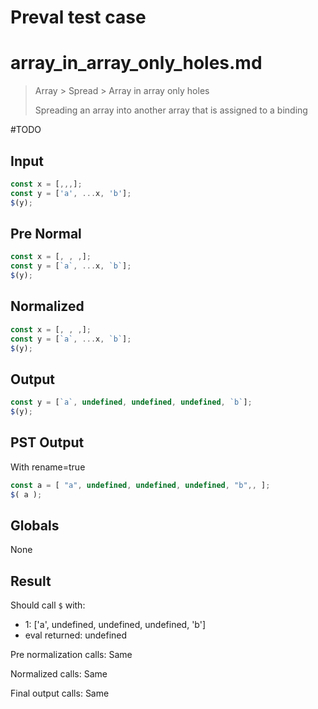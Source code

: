 # Preval test case

# array_in_array_only_holes.md

> Array > Spread > Array in array only holes
>
> Spreading an array into another array that is assigned to a binding

#TODO

## Input

`````js filename=intro
const x = [,,,];
const y = ['a', ...x, 'b'];
$(y);
`````

## Pre Normal

`````js filename=intro
const x = [, , ,];
const y = [`a`, ...x, `b`];
$(y);
`````

## Normalized

`````js filename=intro
const x = [, , ,];
const y = [`a`, ...x, `b`];
$(y);
`````

## Output

`````js filename=intro
const y = [`a`, undefined, undefined, undefined, `b`];
$(y);
`````

## PST Output

With rename=true

`````js filename=intro
const a = [ "a", undefined, undefined, undefined, "b",, ];
$( a );
`````

## Globals

None

## Result

Should call `$` with:
 - 1: ['a', undefined, undefined, undefined, 'b']
 - eval returned: undefined

Pre normalization calls: Same

Normalized calls: Same

Final output calls: Same

